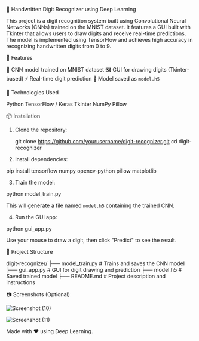 🧠 Handwritten Digit Recognizer using Deep Learning

This project is a digit recognition system built using Convolutional Neural Networks (CNNs) trained on the MNIST dataset. It features a GUI built with Tkinter that allows users to draw digits and receive real-time predictions. The model is implemented using TensorFlow and achieves high accuracy in recognizing handwritten digits from 0 to 9.

🔧 Features

 🧠 CNN model trained on MNIST dataset
 🖼️ GUI for drawing digits (Tkinter-based)
 ⚡ Real-time digit prediction
 💾 Model saved as `model.h5`

🚀 Technologies Used

 Python
 TensorFlow / Keras
 Tkinter
 NumPy
 Pillow

📦 Installation
1. Clone the repository:

      git clone https://github.com/yourusername/digit-recognizer.git
      cd digit-recognizer


2. Install dependencies:

pip install tensorflow numpy opencv-python pillow matplotlib

3. Train the model:

python model_train.py

This will generate a file named `model.h5` containing the trained CNN.

4. Run the GUI app:

python gui_app.py

Use your mouse to draw a digit, then click "Predict" to see the result.


📁 Project Structure


digit-recognizer/
├── model_train.py       # Trains and saves the CNN model
├── gui_app.py           # GUI for digit drawing and prediction
├── model.h5             # Saved trained model
├── README.md            # Project description and instructions




📷 Screenshots (Optional)

![Screenshot (10)](https://github.com/user-attachments/assets/dcb750ee-c3a7-4cbb-87f6-d6475fd269ba)

![Screenshot (11)](https://github.com/user-attachments/assets/e67dbb94-f36d-4dc2-a57f-7448f7aeaf39)




Made with ❤️ using Deep Learning.
